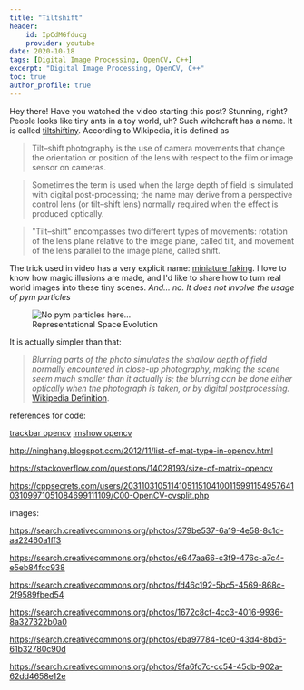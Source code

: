 ```yaml
---
title: "Tiltshift"
header:
    id: IpCdMGfducg
    provider: youtube
date: 2020-10-18
tags: [Digital Image Processing, OpenCV, C++]
excerpt: "Digital Image Processing, OpenCV, C++"
toc: true
author_profile: true
---
```


Hey there! Have you watched the video starting this post? Stunning, right? People looks like tiny ants in a toy world, uh? Such witchcraft has a name. It is called [tiltshiftiny](https://en.wikipedia.org/wiki/Tilt%E2%80%93shift_photography). According to Wikipedia, it is defined as

> Tilt–shift photography is the use of camera movements that change the orientation or position of the lens with respect to the film or image sensor on cameras. 

> Sometimes the term is used when the large depth of field is simulated with digital post-processing; the name may derive from a perspective control lens (or tilt–shift lens) normally required when the effect is produced optically.

> "Tilt–shift" encompasses two different types of movements: rotation of the lens plane relative to the image plane, called tilt, and movement of the lens parallel to the image plane, called shift. 

The trick used in video has a very explicit name: [miniature faking](https://en.wikipedia.org/wiki/Miniature_faking). I love to know how magic illusions are made, and I'd like to share how to turn real world images into these tiny scenes. _And... no. It does not involve the usage of pym particles_

<figure>
  <img src="{{ '/images/posts_images/2020-10-23-tiltshift/pim_building.gif' | relative_url }}" alt="No pym particles here...">
  <figcaption>Representational Space Evolution</figcaption>
</figure>

It is actually simpler than that:
> _Blurring parts of the photo simulates the shallow depth of field normally encountered in close-up photography, making the scene seem much smaller than it actually is; the blurring can be done either optically when the photograph is taken, or by digital postprocessing._ [Wikipedia Definition](https://en.wikipedia.org/wiki/Miniature_faking).


references for code:

[trackbar opencv](https://docs.opencv.org/3.4/da/d6a/tutorial_trackbar.html)
[imshow opencv](https://docs.opencv.org/3.0-beta/modules/highgui/doc/user_interface.html#imshow)

http://ninghang.blogspot.com/2012/11/list-of-mat-type-in-opencv.html

https://stackoverflow.com/questions/14028193/size-of-matrix-opencv

https://cppsecrets.com/users/203110310511410511510410011599115495764103109971051084699111109/C00-OpenCV-cvsplit.php

images:

https://search.creativecommons.org/photos/379be537-6a19-4e58-8c1d-aa22460a1ff3

https://search.creativecommons.org/photos/e647aa66-c3f9-476c-a7c4-e5eb84fcc938

https://search.creativecommons.org/photos/fd46c192-5bc5-4569-868c-2f9589fbed54

https://search.creativecommons.org/photos/1672c8cf-4cc3-4016-9936-8a327322b0a0

https://search.creativecommons.org/photos/eba97784-fce0-43d4-8bd5-61b32780c90d

https://search.creativecommons.org/photos/9fa6fc7c-cc54-45db-902a-62dd4658e12e
